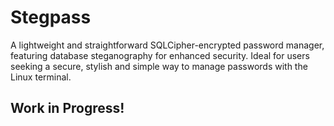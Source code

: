 # Stegpass
A lightweight and straightforward SQLCipher-encrypted password manager, featuring database steganography for enhanced security. Ideal for users seeking a secure, stylish and simple way to manage passwords with the Linux terminal.

## Work in Progress!

